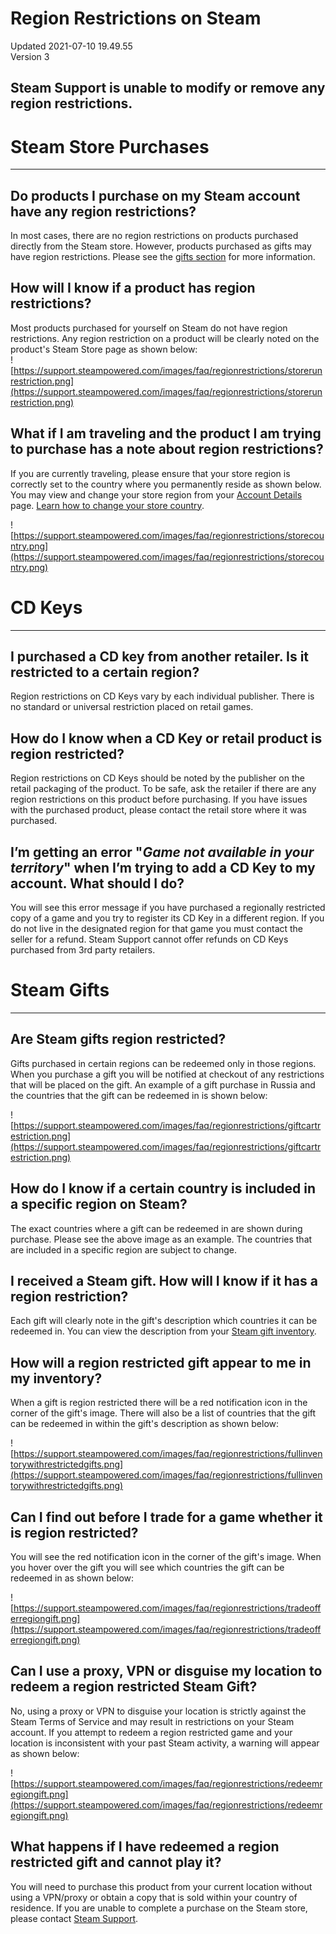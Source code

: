 # Region Restrictions on Steam
Updated 2021-07-10 19.49.55  
Version 3  

## Steam Support is unable to modify or remove any region restrictions.
  
# **Steam Store Purchases**

---
    
## Do products I purchase on my Steam account have any region restrictions?
In most cases, there are no region restrictions on products purchased directly from the Steam store. However, products purchased as gifts may have region restrictions. Please see the [gifts section](#gifts) for more information.  
  
## How will I know if a product has region restrictions?
  
Most products purchased for yourself on Steam do not have region restrictions.  Any region restriction on a product will be clearly noted on the product's Steam Store page as shown below:  
![https://support.steampowered.com/images/faq/regionrestrictions/storerunrestriction.png](https://support.steampowered.com/images/faq/regionrestrictions/storerunrestriction.png)  
  
  
## What if I am traveling and the product I am trying to purchase has a note about region restrictions?
  
If you are currently traveling, please ensure that your store region is correctly set to the country where you permanently reside as shown below. You may view and change your store region from your [Account Details](https://store.steampowered.com/account/) page. [Learn how to change your store country](https://help.steampowered.com/en/faqs/view/2B3F-DAEF-846B-A0E8).  
  
![https://support.steampowered.com/images/faq/regionrestrictions/storecountry.png](https://support.steampowered.com/images/faq/regionrestrictions/storecountry.png)  
  
# **CD Keys**

---
    
## I purchased a CD key from another retailer. Is it restricted to a certain region?
  
Region restrictions on CD Keys vary by each individual publisher. There is no standard or universal restriction placed on retail games.  
  
## How do I know when a CD Key or retail product is region restricted?
  
Region restrictions on CD Keys should be noted by the publisher on the retail packaging of the product. To be safe, ask the retailer if there are any region restrictions on this product before purchasing. If you have issues with the purchased product, please contact the retail store where it was purchased.  
  
## I’m getting an error "*Game not available in your territory*" when I’m trying to add a CD Key to my account. What should I do?
  
You will see this error message if you have purchased a regionally restricted copy of a game and you try to register its CD Key in a different region. If you do not live in the designated region for that game you must contact the seller for a refund. Steam Support cannot offer refunds on CD Keys purchased from 3rd party retailers.  
  
[](id=gifts)  
# **Steam Gifts**

---
  
## Are Steam gifts region restricted?
  
Gifts purchased in certain regions can be redeemed only in those regions. When you purchase a gift you will be notified at checkout of any restrictions that will be placed on the gift. An example of a gift purchase in Russia and the countries that the gift can be redeemed in is shown below:  
  
![https://support.steampowered.com/images/faq/regionrestrictions/giftcartrestriction.png](https://support.steampowered.com/images/faq/regionrestrictions/giftcartrestriction.png)  
  
## How do I know if a certain country is included in a specific region on Steam?
  
The exact countries where a gift can be redeemed in are shown during purchase. Please see the above image as an example. The countries that are included in a specific region are subject to change.  
  
## I received a Steam gift. How will I know if it has a region restriction?
  
Each gift will clearly note in the gift's description which countries it can be redeemed in. You can view the description from your [Steam gift inventory](steam://open/inventory).  
  
## How will a region restricted gift appear to me in my inventory?
  
When a gift is region restricted there will be a red notification icon in the corner of the gift's image. There will also be a list of countries that the gift can be redeemed in within the gift's description as shown below:  
  
![https://support.steampowered.com/images/faq/regionrestrictions/fullinventorywithrestrictedgifts.png](https://support.steampowered.com/images/faq/regionrestrictions/fullinventorywithrestrictedgifts.png)  
  
## Can I find out before I trade for a game whether it is region restricted?
  
You will see the red notification icon in the corner of the gift's image. When you hover over the gift you will see which countries the gift can be redeemed in as shown below:  
  
![https://support.steampowered.com/images/faq/regionrestrictions/tradeofferregiongift.png](https://support.steampowered.com/images/faq/regionrestrictions/tradeofferregiongift.png)  
  
## Can I use a proxy, VPN or disguise my location to redeem a region restricted Steam Gift?
  
No, using a proxy or VPN to disguise your location is strictly against the Steam Terms of Service and may result in restrictions on your Steam account. If you attempt to redeem a region restricted game and your location is inconsistent with your past Steam activity, a warning will appear as shown below:  
  
![https://support.steampowered.com/images/faq/regionrestrictions/redeemregiongift.png](https://support.steampowered.com/images/faq/regionrestrictions/redeemregiongift.png)  
  
## What happens if I have redeemed a region restricted gift and cannot play it?
  
You will need to purchase this product from your current location without using a VPN/proxy or obtain a copy that is sold within your country of residence. If you are unable to complete a purchase on the Steam store, please contact [Steam Support](https://help.steampowered.com/en/faqs/view/6F69-0324-B2DB-6E7E).
